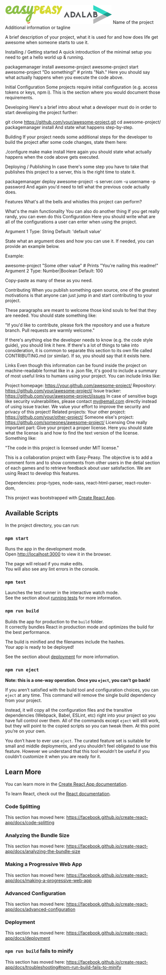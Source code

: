 ![easy peasy logo](./src/images/201-logo@1x.png)
![adalab logo](./src/images/logo_adalab_155x61.png)
Name of the project
Additional information or tagline

A brief description of your project, what it is used for and how does life get awesome when someone starts to use it.

Installing / Getting started
A quick introduction of the minimal setup you need to get a hello world up & running.

packagemanager install awesome-project
awesome-project start
awesome-project "Do something!"  # prints "Nah."
Here you should say what actually happens when you execute the code above.

Initial Configuration
Some projects require initial configuration (e.g. access tokens or keys, npm i). This is the section where you would document those requirements.

Developing
Here's a brief intro about what a developer must do in order to start developing the project further:

git clone https://github.com/your/awesome-project.git
cd awesome-project/
packagemanager install
And state what happens step-by-step.

Building
If your project needs some additional steps for the developer to build the project after some code changes, state them here:

./configure
make
make install
Here again you should state what actually happens when the code above gets executed.

Deploying / Publishing
In case there's some step you have to take that publishes this project to a server, this is the right time to state it.

packagemanager deploy awesome-project -s server.com -u username -p password
And again you'd need to tell what the previous code actually does.

Features
What's all the bells and whistles this project can perform?

What's the main functionality
You can also do another thing
If you get really randy, you can even do this
Configuration
Here you should write what are all of the configurations a user can enter when using the project.

Argument 1
Type: String
Default: 'default value'

State what an argument does and how you can use it. If needed, you can provide an example below.

Example:

awesome-project "Some other value"  # Prints "You're nailing this readme!"
Argument 2
Type: Number|Boolean
Default: 100

Copy-paste as many of these as you need.

Contributing
When you publish something open source, one of the greatest motivations is that anyone can just jump in and start contributing to your project.

These paragraphs are meant to welcome those kind souls to feel that they are needed. You should state something like:

"If you'd like to contribute, please fork the repository and use a feature branch. Pull requests are warmly welcome."

If there's anything else the developer needs to know (e.g. the code style guide), you should link it here. If there's a lot of things to take into consideration, it is common to separate this section to its own file called CONTRIBUTING.md (or similar). If so, you should say that it exists here.

Links
Even though this information can be found inside the project on machine-readable format like in a .json file, it's good to include a summary of most useful links to humans using your project. You can include links like:

Project homepage: https://your.github.com/awesome-project/
Repository: https://github.com/your/awesome-project/
Issue tracker: https://github.com/your/awesome-project/issues
In case of sensitive bugs like security vulnerabilities, please contact my@email.com directly instead of using issue tracker. We value your effort to improve the security and privacy of this project!
Related projects:
Your other project: https://github.com/your/other-project/
Someone else's project: https://github.com/someones/awesome-project/
Licensing
One really important part: Give your project a proper license. Here you should state what the license is and how to find the text version of the license. Something like:

"The code in this project is licensed under MIT license."

This is a collaboration project with Easy-Peasy.
The objective is to add a comment form and to show comments from other users in the detial section of each games and to retrieve feedback about user satisfaction.
We are using React to develop this features.

Dependencies:
prop-types,
node-sass,
react-html-parser,
react-router-dom,


This project was bootstrapped with [Create React App](https://github.com/facebook/create-react-app).

## Available Scripts

In the project directory, you can run:

### `npm start`

Runs the app in the development mode.<br>
Open [http://localhost:3000](http://localhost:3000) to view it in the browser.

The page will reload if you make edits.<br>
You will also see any lint errors in the console.

### `npm test`

Launches the test runner in the interactive watch mode.<br>
See the section about [running tests](https://facebook.github.io/create-react-app/docs/running-tests) for more information.

### `npm run build`

Builds the app for production to the `build` folder.<br>
It correctly bundles React in production mode and optimizes the build for the best performance.

The build is minified and the filenames include the hashes.<br>
Your app is ready to be deployed!

See the section about [deployment](https://facebook.github.io/create-react-app/docs/deployment) for more information.

### `npm run eject`

**Note: this is a one-way operation. Once you `eject`, you can’t go back!**

If you aren’t satisfied with the build tool and configuration choices, you can `eject` at any time. This command will remove the single build dependency from your project.

Instead, it will copy all the configuration files and the transitive dependencies (Webpack, Babel, ESLint, etc) right into your project so you have full control over them. All of the commands except `eject` will still work, but they will point to the copied scripts so you can tweak them. At this point you’re on your own.

You don’t have to ever use `eject`. The curated feature set is suitable for small and middle deployments, and you shouldn’t feel obligated to use this feature. However we understand that this tool wouldn’t be useful if you couldn’t customize it when you are ready for it.

## Learn More

You can learn more in the [Create React App documentation](https://facebook.github.io/create-react-app/docs/getting-started).

To learn React, check out the [React documentation](https://reactjs.org/).

### Code Splitting

This section has moved here: https://facebook.github.io/create-react-app/docs/code-splitting

### Analyzing the Bundle Size

This section has moved here: https://facebook.github.io/create-react-app/docs/analyzing-the-bundle-size

### Making a Progressive Web App

This section has moved here: https://facebook.github.io/create-react-app/docs/making-a-progressive-web-app

### Advanced Configuration

This section has moved here: https://facebook.github.io/create-react-app/docs/advanced-configuration

### Deployment

This section has moved here: https://facebook.github.io/create-react-app/docs/deployment

### `npm run build` fails to minify

This section has moved here: https://facebook.github.io/create-react-app/docs/troubleshooting#npm-run-build-fails-to-minify
